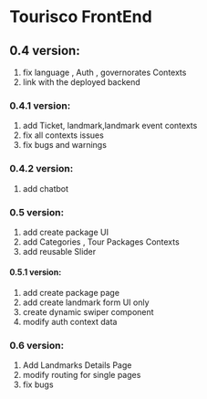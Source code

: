 # Tourisco FrontEnd

## 0.4 version:

1. fix language , Auth , governorates Contexts
2. link with the deployed backend

### 0.4.1 version:

1. add Ticket, landmark,landmark event contexts
2. fix all contexts issues
3. fix bugs and warnings

### 0.4.2 version:

1. add chatbot

### 0.5 version:

1. add create package UI
2. add Categories , Tour Packages Contexts
3. add reusable Slider

#### 0.5.1 version:

1. add create package page
2. add create landmark form UI only
3. create dynamic swiper component
4. modify auth context data

### 0.6 version:

1. Add Landmarks Details Page
2. modify routing for single pages
3. fix bugs
